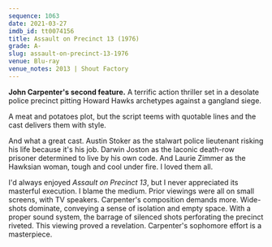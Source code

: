```yaml
---
sequence: 1063
date: 2021-03-27
imdb_id: tt0074156
title: Assault on Precinct 13 (1976)
grade: A-
slug: assault-on-precinct-13-1976
venue: Blu-ray
venue_notes: 2013 | Shout Factory
---
```


**John Carpenter's second feature.** A terrific action thriller set in a desolate police precinct pitting Howard Hawks archetypes against a gangland siege.

<!-- end -->

A meat and potatoes plot, but the script teems with quotable lines and the cast delivers them with style.

And what a great cast. Austin Stoker as the stalwart police lieutenant risking his life because it's his job. Darwin Joston as the laconic death-row prisoner determined to live by his own code. And Laurie Zimmer as the Hawksian woman, tough and cool under fire. I loved them all.

I'd always enjoyed _Assault on Precinct 13_, but I never appreciated its masterful execution. I blame the medium. Prior viewings were all on small screens, with TV speakers. Carpenter's composition demands more. Wide-shots dominate, conveying a sense of isolation and empty space. With a proper sound system, the barrage of silenced shots perforating the precinct riveted. This viewing proved a revelation. Carpenter's sophomore effort is a masterpiece.